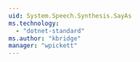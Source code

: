 ```yaml
---
uid: System.Speech.Synthesis.SayAs
ms.technology: 
  - "dotnet-standard"
ms.author: "kbridge"
manager: "wpickett"
---
```

